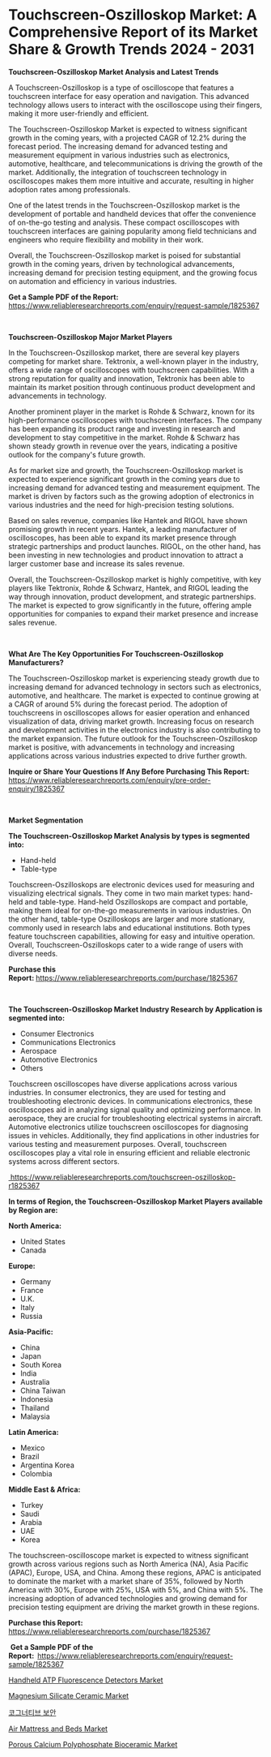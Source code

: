 <p><h1>Touchscreen-Oszilloskop Market: A Comprehensive Report of its Market Share & Growth Trends 2024 - 2031</h1></p><p><strong>Touchscreen-Oszilloskop Market Analysis and Latest Trends</strong></p>
<p><p>A Touchscreen-Oszilloskop is a type of oscilloscope that features a touchscreen interface for easy operation and navigation. This advanced technology allows users to interact with the oscilloscope using their fingers, making it more user-friendly and efficient.</p><p>The Touchscreen-Oszilloskop Market is expected to witness significant growth in the coming years, with a projected CAGR of 12.2% during the forecast period. The increasing demand for advanced testing and measurement equipment in various industries such as electronics, automotive, healthcare, and telecommunications is driving the growth of the market. Additionally, the integration of touchscreen technology in oscilloscopes makes them more intuitive and accurate, resulting in higher adoption rates among professionals.</p><p>One of the latest trends in the Touchscreen-Oszilloskop market is the development of portable and handheld devices that offer the convenience of on-the-go testing and analysis. These compact oscilloscopes with touchscreen interfaces are gaining popularity among field technicians and engineers who require flexibility and mobility in their work.</p><p>Overall, the Touchscreen-Oszilloskop market is poised for substantial growth in the coming years, driven by technological advancements, increasing demand for precision testing equipment, and the growing focus on automation and efficiency in various industries.</p></p>
<p><strong>Get a Sample PDF of the Report:&nbsp;</strong> <a href="https://www.reliableresearchreports.com/enquiry/request-sample/1825367">https://www.reliableresearchreports.com/enquiry/request-sample/1825367</a></p>
<p>&nbsp;</p>
<p><strong>Touchscreen-Oszilloskop Major Market Players</strong></p>
<p><p>In the Touchscreen-Oszilloskop market, there are several key players competing for market share. Tektronix, a well-known player in the industry, offers a wide range of oscilloscopes with touchscreen capabilities. With a strong reputation for quality and innovation, Tektronix has been able to maintain its market position through continuous product development and advancements in technology.</p><p>Another prominent player in the market is Rohde & Schwarz, known for its high-performance oscilloscopes with touchscreen interfaces. The company has been expanding its product range and investing in research and development to stay competitive in the market. Rohde & Schwarz has shown steady growth in revenue over the years, indicating a positive outlook for the company's future growth.</p><p>As for market size and growth, the Touchscreen-Oszilloskop market is expected to experience significant growth in the coming years due to increasing demand for advanced testing and measurement equipment. The market is driven by factors such as the growing adoption of electronics in various industries and the need for high-precision testing solutions.</p><p>Based on sales revenue, companies like Hantek and RIGOL have shown promising growth in recent years. Hantek, a leading manufacturer of oscilloscopes, has been able to expand its market presence through strategic partnerships and product launches. RIGOL, on the other hand, has been investing in new technologies and product innovation to attract a larger customer base and increase its sales revenue.</p><p>Overall, the Touchscreen-Oszilloskop market is highly competitive, with key players like Tektronix, Rohde & Schwarz, Hantek, and RIGOL leading the way through innovation, product development, and strategic partnerships. The market is expected to grow significantly in the future, offering ample opportunities for companies to expand their market presence and increase sales revenue.</p></p>
<p>&nbsp;</p>
<p><strong>What Are The Key Opportunities For Touchscreen-Oszilloskop Manufacturers?</strong></p>
<p><p>The Touchscreen-Oszilloskop market is experiencing steady growth due to increasing demand for advanced technology in sectors such as electronics, automotive, and healthcare. The market is expected to continue growing at a CAGR of around 5% during the forecast period. The adoption of touchscreens in oscilloscopes allows for easier operation and enhanced visualization of data, driving market growth. Increasing focus on research and development activities in the electronics industry is also contributing to the market expansion. The future outlook for the Touchscreen-Oszilloskop market is positive, with advancements in technology and increasing applications across various industries expected to drive further growth.</p></p>
<p><strong>Inquire or Share Your Questions If Any Before Purchasing This Report:</strong> <a href="https://www.reliableresearchreports.com/enquiry/pre-order-enquiry/1825367">https://www.reliableresearchreports.com/enquiry/pre-order-enquiry/1825367</a></p>
<p>&nbsp;</p>
<p><strong>Market Segmentation</strong></p>
<p><strong>The Touchscreen-Oszilloskop Market Analysis by types is segmented into:</strong></p>
<p><ul><li>Hand-held</li><li>Table-type</li></ul></p>
<p><p>Touchscreen-Oszilloskops are electronic devices used for measuring and visualizing electrical signals. They come in two main market types: hand-held and table-type. Hand-held Oszilloskops are compact and portable, making them ideal for on-the-go measurements in various industries. On the other hand, table-type Oszilloskops are larger and more stationary, commonly used in research labs and educational institutions. Both types feature touchscreen capabilities, allowing for easy and intuitive operation. Overall, Touchscreen-Oszilloskops cater to a wide range of users with diverse needs.</p></p>
<p><strong>Purchase this Report:&nbsp;</strong><a href="https://www.reliableresearchreports.com/purchase/1825367">https://www.reliableresearchreports.com/purchase/1825367</a></p>
<p>&nbsp;</p>
<p><strong>The Touchscreen-Oszilloskop Market Industry Research by Application is segmented into:</strong></p>
<p><ul><li>Consumer Electronics</li><li>Communications Electronics</li><li>Aerospace</li><li>Automotive Electronics</li><li>Others</li></ul></p>
<p><p>Touchscreen oscilloscopes have diverse applications across various industries. In consumer electronics, they are used for testing and troubleshooting electronic devices. In communications electronics, these oscilloscopes aid in analyzing signal quality and optimizing performance. In aerospace, they are crucial for troubleshooting electrical systems in aircraft. Automotive electronics utilize touchscreen oscilloscopes for diagnosing issues in vehicles. Additionally, they find applications in other industries for various testing and measurement purposes. Overall, touchscreen oscilloscopes play a vital role in ensuring efficient and reliable electronic systems across different sectors.</p></p>
<p><a href="https://www.reliableresearchreports.com/touchscreen-oszilloskop-r1825367">&nbsp;https://www.reliableresearchreports.com/touchscreen-oszilloskop-r1825367</a></p>
<p><strong>In terms of Region, the Touchscreen-Oszilloskop Market Players available by Region are:</strong></p>
<p>
    <p> <strong> North America: </strong>
        <ul>
            <li>United States</li>
            <li>Canada</li>
        </ul>
        </p> 
    <p> <strong> Europe: </strong>
        <ul>
            <li>Germany</li>
            <li>France</li>
            <li>U.K.</li>
            <li>Italy</li>
            <li>Russia</li>
        </ul>
        </p> 
    <p> <strong> Asia-Pacific: </strong>
        <ul>
            <li>China</li>
            <li>Japan</li>
            <li>South Korea</li>
            <li>India</li>
            <li>Australia</li>
            <li>China Taiwan</li>
            <li>Indonesia</li>
            <li>Thailand</li>
            <li>Malaysia</li>
        </ul>
        </p> 
    <p> <strong> Latin America: </strong>
        <ul>
            <li>Mexico</li>
            <li>Brazil</li>
            <li>Argentina Korea</li>
            <li>Colombia</li>
        </ul>
        </p> 
    <p> <strong> Middle East & Africa: </strong>
        <ul>
            <li>Turkey</li>
            <li>Saudi</li>
            <li>Arabia</li>
            <li>UAE</li>
            <li>Korea</li>
        </ul>
    </p>
    </p>
<p><p>The touchscreen-oscilloscope market is expected to witness significant growth across various regions such as North America (NA), Asia Pacific (APAC), Europe, USA, and China. Among these regions, APAC is anticipated to dominate the market with a market share of 35%, followed by North America with 30%, Europe with 25%, USA with 5%, and China with 5%. The increasing adoption of advanced technologies and growing demand for precision testing equipment are driving the market growth in these regions.</p></p>
<p><strong>Purchase this Report: </strong><a href="https://www.reliableresearchreports.com/purchase/1825367">https://www.reliableresearchreports.com/purchase/1825367</a></p>
<p>&nbsp;<strong>Get a Sample PDF of the Report:&nbsp;&nbsp;</strong><a href="https://www.reliableresearchreports.com/enquiry/request-sample/1825367">https://www.reliableresearchreports.com/enquiry/request-sample/1825367</a></p>
<p><strong></strong></p>
<p><p><a href="https://github.com/jsmusil/Market-Research-Report-List-3/blob/main/handheld-atp-fluorescence-detectors-market.md">Handheld ATP Fluorescence Detectors Market</a></p><p><a href="https://issuu.com/reportprime-2/docs/magnesium-silicate-ceramic-market-size-2030.pptx">Magnesium Silicate Ceramic Market</a></p><p><a href="https://github.com/TitusBoyer1/Market-Research-Report-List-1/blob/main/771512647014.md">코그너티브 보안</a></p><p><a href="https://www.linkedin.com/pulse/air-mattress-beds-market-insight-trends-growth-forecasted-from-ijsyf?trackingId=bEw6wFYGJi4ornYB40i2%2FQ%3D%3D">Air Mattress and Beds Market</a></p><p><a href="https://issuu.com/reportprime-2/docs/porous-calcium-polyphosphate-bioceramic-market-siz">Porous Calcium Polyphosphate Bioceramic Market</a></p></p>